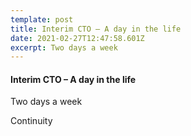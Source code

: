 ```yaml
---
template: post
title: Interim CTO – A day in the life
date: 2021-02-27T12:47:58.601Z
excerpt: Two days a week
---
```

#### Interim CTO – A day in the life 

Two days a week

Continuity
